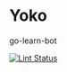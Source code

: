 # Yoko
go-learn-bot

[![Lint Status](https://github.com/AmarnathCJD/yoko/workflows/golint/badge.svg)](https://github.com/AmarnathCJD/yoko/actions)
